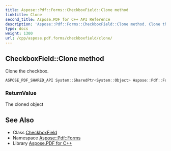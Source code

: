 ```yaml
---
title: Aspose::Pdf::Forms::CheckboxField::Clone method
linktitle: Clone
second_title: Aspose.PDF for C++ API Reference
description: 'Aspose::Pdf::Forms::CheckboxField::Clone method. Clone the checkbox in C++.'
type: docs
weight: 1300
url: /cpp/aspose.pdf.forms/checkboxfield/clone/
---
```

## CheckboxField::Clone method


Clone the checkbox.

```cpp
ASPOSE_PDF_SHARED_API System::SharedPtr<System::Object> Aspose::Pdf::Forms::CheckboxField::Clone() override
```


### ReturnValue

The cloned object

## See Also

* Class [CheckboxField](../)
* Namespace [Aspose::Pdf::Forms](../../)
* Library [Aspose.PDF for C++](../../../)
